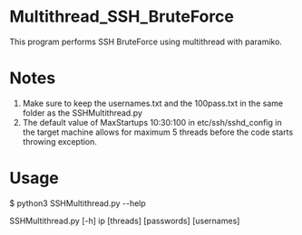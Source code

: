# Multithread_SSH_BruteForce
This program performs SSH BruteForce using multithread with paramiko.

# Notes
1. Make sure to keep the usernames.txt and the 100pass.txt in the same folder as the SSHMultithread.py
2. The default value of MaxStartups 10:30:100 in etc/ssh/sshd_config in the target machine allows for maximum 5 threads before the code starts throwing exception.

# Usage
$ python3 SSHMultithread.py --help

SSHMultithread.py [-h] ip [threads] [passwords] [usernames]
